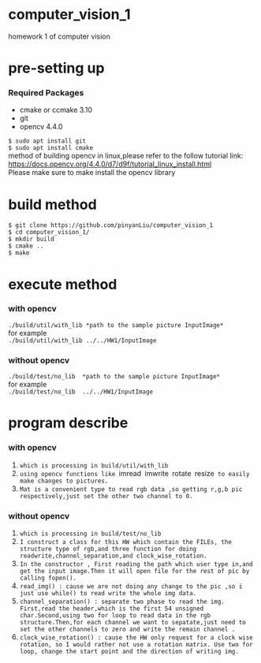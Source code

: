 # computer_vision_1
homework 1 of computer vision

# pre-setting up
### Required Packages
* cmake or ccmake 3.10
* git
* opencv 4.4.0   

`$ sudo apt install git `  
`$ sudo apt install cmake `  
method of building opencv in linux,please refer to the follow tutorial link:  
https://docs.opencv.org/4.4.0/d7/d9f/tutorial_linux_install.html  
Please make sure to make install the opencv library  


# build method
    $ git clone https://github.com/pinyanLiu/computer_vision_1
    $ cd computer_vision_1/
    $ mkdir build
    $ cmake ..
    $ make


# execute method
### with opencv 
`./build/util/with_lib *path to the sample picture InputImage*`  
for example   
`./build/util/with_lib ../../HW1/InputImage`  

### without opencv 
`./build/test/no_lib  *path to the sample picture InputImage*`  
for example   
`./build/test/no_lib  ../../HW1/InputImage`  

# program describe
### with opencv
1. `which is processing in build/util/with_lib`   
2. `using opencv functions like `imread` `imwrite` `rotate` `resize` to easily make changes to pictures.`     
3. `Mat is a convenient type to read rgb data ,so getting r,g,b pic respectively,just set the other two channel to 0.`     

### without opencv
1. `which is processing in build/test/no_lib`   
2. `I construct a class for this HW which contain the FILEs, the structure type of rgb,and three function for doing readwrite,channel_separation,and clock_wise_rotation.`     
3. `In the constructor , First reading the path which user type in,and get the input image.Then it will open file for the rest of pic by calling fopen().`  
4. `read_img() : cause we are not doing any change to the pic ,so i just use while() to read write the whole img data.`   
5. `channel_separation() : separate two phase to read the img. First,read the header,which is the first 54 unsigned char.Second,using two for loop to read data in the rgb structure.Then,for each channel we want to sepatate,just need to set the other channels to zero and write the remain channel .`   
6. `clock_wise_rotation() : cause the HW only request for a clock wise rotation, so I would rather not use a rotation matrix. Use two for loop, change the start point and the direction of writing img.`   
